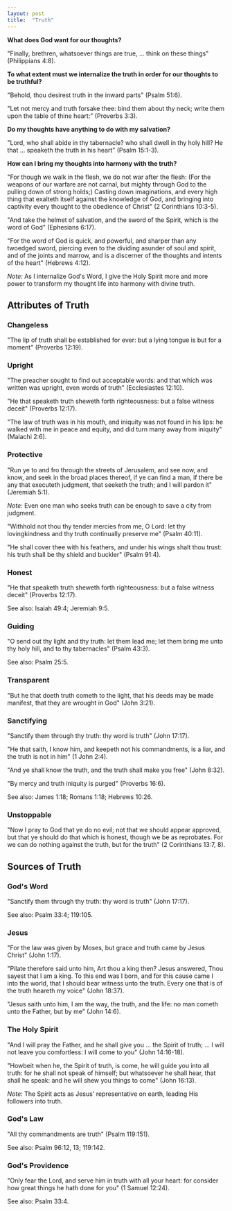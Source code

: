 ```yaml
---
layout: post
title:  "Truth"
---
```


**What does God want for our thoughts?**

"Finally, brethren, whatsoever things are true, ... think on these things" (Philippians 4:8).

**To what extent must we internalize the truth in order for our thoughts to be truthful?**

"Behold, thou desirest truth in the inward parts" (Psalm 51:6).

"Let not mercy and truth forsake thee: bind them about thy neck; write them upon the table of thine heart:" (Proverbs 3:3).

**Do my thoughts have anything to do with my salvation?**

"Lord, who shall abide in thy tabernacle? who shall dwell in thy holy hill? He that ... speaketh the truth in his heart" (Psalm 15:1-3).

**How can I bring my thoughts into harmony with the truth?**

"For though we walk in the flesh, we do not war after the flesh: (For the weapons of our warfare are not carnal, but mighty through God to the pulling down of strong holds;) Casting down imaginations, and every high thing that exalteth itself against the knowledge of God, and bringing into captivity every thought to the obedience of Christ" (2 Corinthians 10:3-5).

"And take the helmet of salvation, and the sword of the Spirit, which is the word of God" (Ephesians 6:17).

"For the word of God is quick, and powerful, and sharper than any twoedged sword, piercing even to the dividing asunder of soul and spirit, and of the joints and marrow, and is a discerner of the thoughts and intents of the heart" (Hebrews 4:12).

*Note:* As I internalize God's Word, I give the Holy Spirit more and more power to transform my thought life into harmony with divine truth.

## Attributes of Truth

### Changeless

"The lip of truth shall be established for ever: but a lying tongue is but for a moment" (Proverbs 12:19).

### Upright

"The preacher sought to find out acceptable words: and that which was written was upright, even words of truth" (Ecclesiastes 12:10).

"He that speaketh truth sheweth forth righteousness: but a false witness deceit" (Proverbs 12:17).

"The law of truth was in his mouth, and iniquity was not found in his lips: he walked with me in peace and equity, and did turn many away from iniquity" (Malachi 2:6).

### Protective

"Run ye to and fro through the streets of Jerusalem, and see now, and know, and seek in the broad places thereof, if ye can find a man, if there be any that executeth judgment, that seeketh the truth; and I will pardon it" (Jeremiah 5:1).

*Note:* Even one man who seeks truth can be enough to save a city from judgment.

"Withhold not thou thy tender mercies from me, O Lord: let thy lovingkindness and thy truth continually preserve me" (Psalm 40:11).

"He shall cover thee with his feathers, and under his wings shalt thou trust: his truth shall be thy shield and buckler" (Psalm 91:4).

### Honest

"He that speaketh truth sheweth forth righteousness: but a false witness deceit" (Proverbs 12:17).

See also: Isaiah 49:4; Jeremiah 9:5.

### Guiding

"O send out thy light and thy truth: let them lead me; let them bring me unto thy holy hill, and to thy tabernacles" (Psalm 43:3).

See also: Psalm 25:5.

### Transparent

"But he that doeth truth cometh to the light, that his deeds may be made manifest, that they are wrought in God" (John 3:21).

### Sanctifying

"Sanctify them through thy truth: thy word is truth" (John 17:17).

"He that saith, I know him, and keepeth not his commandments, is a liar, and the truth is not in him" (1 John 2:4).

"And ye shall know the truth, and the truth shall make you free" (John 8:32).

"By mercy and truth iniquity is purged" (Proverbs 16:6).

See also: James 1:18; Romans 1:18; Hebrews 10:26.

### Unstoppable

"Now I pray to God that ye do no evil; not that we should appear approved, but that ye should do that which is honest, though we be as reprobates. For we can do nothing against the truth, but for the truth" (2 Corinthians 13:7, 8).

## Sources of Truth

### God's Word

"Sanctify them through thy truth: thy word is truth" (John 17:17).

See also: Psalm 33:4; 119:105.

### Jesus

"For the law was given by Moses, but grace and truth came by Jesus Christ" (John 1:17).

"Pilate therefore said unto him, Art thou a king then? Jesus answered, Thou sayest that I am a king. To this end was I born, and for this cause came I into the world, that I should bear witness unto the truth. Every one that is of the truth heareth my voice" (John 18:37).

"Jesus saith unto him, I am the way, the truth, and the life: no man cometh unto the Father, but by me" (John 14:6).

### The Holy Spirit

"And I will pray the Father, and he shall give you ... the Spirit of truth; ... I will not leave you comfortless: I will come to you" (John 14:16-18).

"Howbeit when he, the Spirit of truth, is come, he will guide you into all truth: for he shall not speak of himself; but whatsoever he shall hear, that shall he speak: and he will shew you things to come" (John 16:13).

*Note:* The Spirit acts as Jesus' representative on earth, leading His followers into truth.

### God's Law

"All thy commandments are truth" (Psalm 119:151).

See also: Psalm 96:12, 13; 119:142.

### God's Providence

"Only fear the Lord, and serve him in truth with all your heart: for consider how great things he hath done for you" (1 Samuel 12:24).

See also: Psalm 33:4.
